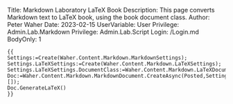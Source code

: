 Title: Markdown Laboratory LaTeX Book
Description: This page converts Markdown text to LaTeX book, using the book document class.
Author: Peter Waher
Date: 2023-02-15
UserVariable: User
Privilege: Admin.Lab.Markdown
Privilege: Admin.Lab.Script
Login: /Login.md
BodyOnly: 1

```
{{
Settings:=Create(Waher.Content.Markdown.MarkdownSettings);
Settings.LaTeXSettings:=Create(Waher.Content.Markdown.LaTeXSettings);
Settings.LaTeXSettings.DocumentClass:=Waher.Content.Markdown.LaTeXDocumentClass.Book;
Doc:=Waher.Content.Markdown.MarkdownDocument.CreateAsync(Posted,Settings,[]);
Doc.GenerateLaTeX()
}}
```